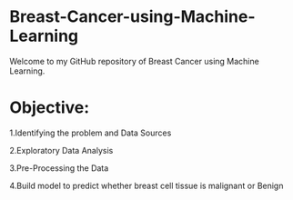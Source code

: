 # Breast-Cancer-using-Machine-Learning
Welcome to my GitHub repository of Breast Cancer using Machine Learning.
# Objective:
1.Identifying the problem and Data Sources

2.Exploratory Data Analysis

3.Pre-Processing the Data

4.Build model to predict whether breast cell tissue is malignant or Benign
